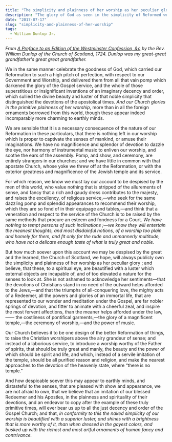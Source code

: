 ```yaml
---
title: "The simplicity and plainness of her worship as her peculiar glory"
description: "The glory of God as seen in the simplicity of Reformed worship."
date: "2017-07-17"
slug: "simplicity-and-plainness-of-her-worship"
tags:
  - William Dunlop Jr.
---
```


_From [A Preface to an Edition of the Westminster Confession, &c](https://www.amazon.com/Preface-Westminster-Confession-Publishd-Edinburgh/dp/117366193X) by the Rev. William Dunlop of the Church of Scotland, 1724. Dunlop was my great-great grandfather's great great grandfather._

We in the same manner celebrate the goodness of God, which carried our Reformation to such a high pitch of perfection, with respect to our Government and Worship, and delivered them from all that vain pomp which darkened the glory of the Gospel service, and the whole of those superstitious or insignificant inventions of an imaginary decency and order, which sullied the divine beauty and luster of that noble simplicity that distinguished the devotions of the apostolical times. _And our Church glories in the primitive plainness of her worship_, more than in all the foreign ornaments borrowed from this world, though these appear indeed incomparably more charming to earthly minds.

We are sensible that it is a necessary consequence of the nature of our Reformation in these particulars, that there is nothing left in our worship which is proper to captivate the senses of mankind, or amuse their imaginations. We have no magnificence and splendor of devotion to dazzle the eye, nor harmony of instrumental music to enliven our worship, and soothe the ears of the assembly. Pomp, and show, and ceremony, are entirely strangers in our churches; and we have little in common with that apostate Church, whose yoke we threw off at the Reformation, or with the exterior greatness and magnificence of the Jewish temple and its service.

For which reason, we know we must lay our account to be despised by the men of this world, who value nothing that is stripped of the allurements of sense, and fancy that a rich and gaudy dress contributes to the majesty, and raises the excellency, of religious service,—who seek for the same dazzling pomp and splendid appearances to recommend their worship, which they are so fond of in their equipage and tables,—and think that a veneration and respect to the service of the Church is to be raised by the same methods that procure an esteem and fondness for a Court. _We have nothing to tempt persons of such inclinations ;—we know they will entertain the meanest thoughts, and most disdainful notions, of a worship too plain and homely for them, and ﬁt only for the rude and unmannerly multitude, who have not a delicate enough taste of what is truly great and noble._

But how much soever upon this account we may be despised by the great and the learned, the Church of Scotland, we hope, will always publicly own the simplicity and plainness of her worship as her peculiar glory ; and believe, that these, to a spiritual eye, are beautified with a luster which external objects are incapable of, and of too elevated a nature for the senses to look at. She is not ashamed to acknowledge her sentiments—that the devotions of Christians stand in no need of the outward helps afforded to the Jews,—and that the triumphs of all-conquering love, the mighty acts of a Redeemer, all the powers and glories of an immortal life, that are represented to our wonder and meditation under the Gospel, are far nobler springs of devotion, and fitter to animate with a cheerful zeal, and inspire the most fervent affections, than the meaner helps afforded under the law,—— the costliness of pontifical garments,—the glory of a magnificent temple,—the ceremony of worship,—and the power of music.

Our Church believes it to be one design of the better Reformation of things, to raise the Christian worshipers above the airy grandeur of sense; and instead of a laborious service, to introduce a worship worthy of the Father of spirits, that should be truly great and manly, the beauty and the power of which should be spirit and life, and which, instead of a servile imitation of the temple, should be all purified reason and religion, and make the nearest approaches to the devotion of the heavenly state, where “there is no temple."

And how despicable soever this may appear to earthly minds, and distasteful to the senses, that are pleased with show and appearance, we are not afraid to own, that we believe that an imitation of our blessed Redeemer and his Apostles, in the plainness and spirituality of their devotions, and an endeavor to copy after the example of these truly primitive times, will ever bear us up to all the just decency and order of the Gospel Church; and that, _in conformity to this the naked simplicity of our worship is beautified with a superior luster, and shines with a brightness that is more worthy of it, than when dressed in the gayest colors, and busked up with the richest and most artful ornaments of human fancy and contrivance._
